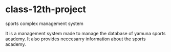 # class-12th-project
sports complex management system

It is a management system made to manage the database of yamuna sports academy.
It also provides neccesarry information about the sports academy.